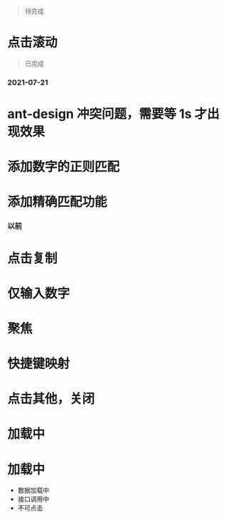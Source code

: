 >待完成
# 点击滚动

>已完成
### 2021-07-21
# ant-design 冲突问题，需要等 1s 才出现效果
# 添加数字的正则匹配
# 添加精确匹配功能

### 以前
# 点击复制
# 仅输入数字
# 聚焦
# 快捷键映射
# 点击其他，关闭
# 加载中

# 加载中
- 数据加载中
- 接口调用中
- 不可点击














